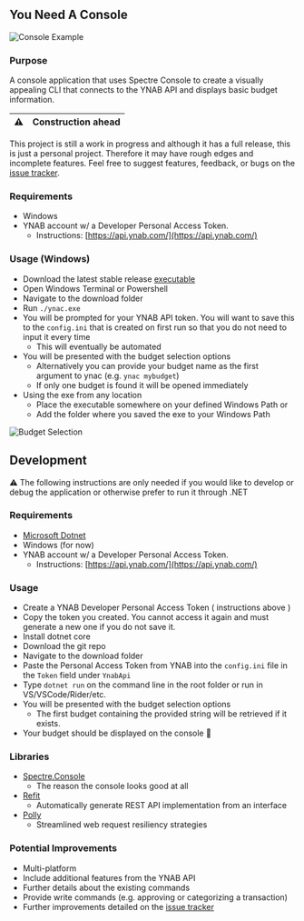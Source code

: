 ## You Need A Console

![Console Example](https://raw.githubusercontent.com/mbrajk/ynac/main/res/ynac-output.png "console example")

### Purpose

A console application that uses Spectre Console to create a visually appealing CLI that connects to the YNAB API and displays basic budget information.


| :warning: | Construction ahead |
|---------------|--------------------|

This project is still a work in progress and although it has a full release, this is just a personal project. Therefore it may have rough edges and incomplete features.
Feel free to suggest features, feedback, or bugs on the [issue tracker](https://github.com/mbrajk/ynac/issues).

### Requirements
- Windows 
- YNAB account w/ a Developer Personal Access Token.
  - Instructions: [https://api.ynab.com/](https://api.ynab.com/)

### Usage (Windows)
- Download the latest stable release [executable](https://github.com/mbrajk/ynac/releases)
- Open Windows Terminal or Powershell
- Navigate to the download folder
- Run `./ynac.exe`
- You will be prompted for your YNAB API token. You will want to save this to the `config.ini` that is created on first run so that you do not need to input it every time
  - This will eventually be automated
- You will be presented with the budget selection options
  - Alternatively you can provide your budget name as the first argument to ynac (e.g. `ynac mybudget`)
  - If only one budget is found it will be opened immediately
- Using the exe from any location
  - Place the executable somewhere on your defined Windows Path or
  - Add the folder where you saved the exe to your Windows Path

![Budget Selection](https://raw.githubusercontent.com/mbrajk/ynac/main/res/ynac-output.png "budget selection")

## Development
:warning: The following instructions are only needed if you would like to develop or debug the application or otherwise prefer to run it through .NET

### Requirements
- [Microsoft Dotnet](https://dotnet.microsoft.com/en-us/)
- Windows (for now)
- YNAB account w/ a Developer Personal Access Token.
  - Instructions: [https://api.ynab.com/](https://api.ynab.com/)

### Usage
- Create a YNAB Developer Personal Access Token ( instructions above )
- Copy the token you created. You cannot access it again and must generate a new one if you do not save it.
- Install dotnet core
- Download the git repo
- Navigate to the download folder
- Paste the Personal Access Token from YNAB into the `config.ini` file in the `Token` field under `YnabApi`
- Type `dotnet run` on the command line in the root folder or run in VS/VSCode/Rider/etc.
- You will be presented with the budget selection options
  - The first budget containing the provided string will be retrieved if it exists.
- Your budget should be displayed on the console 🥳

### Libraries
- [Spectre.Console](https://spectreconsole.net/)
  - The reason the console looks good at all
- [Refit](https://github.com/reactiveui/refit)
  - Automatically generate REST API implementation from an interface
- [Polly](https://github.com/App-vNext/Polly)
  - Streamlined web request resiliency strategies

### Potential Improvements
- Multi-platform
- Include additional features from the YNAB API
- Further details about the existing commands
- Provide write commands (e.g. approving or categorizing a transaction)
- Further improvements detailed on the [issue tracker](https://github.com/mbrajk/ynac/releases)
